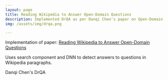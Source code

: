 ```yaml
---
layout: page
title: Reading Wikipedia to Answer Open-Domain Questions
description: Implemented DrQA as per Danqi Chen's paper on Open-Domain question answering
img: /assets/img/drqa.png

---
```


Implementation of paper: <a href= "https://arxiv.org/pdf/1704.00051.pdf">Reading Wikipedia to Answer Open-Domain Questions</a>

Uses search component and DNN to detect answers to questions in Wikipedia paragraphs.

<div class="img_row">
    <img class="col three left" src="{{ site.baseurl }}/assets/img/drqa.png" alt="" title="Reading Wikipedia to Answer Open-Domain Questions"/>
</div>
<div class="col three caption">
    Danqi Chen's DrQA
</div>